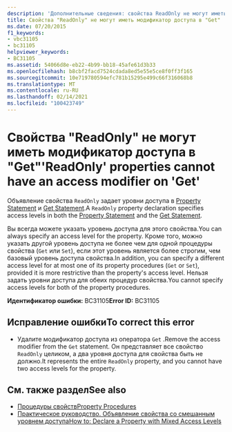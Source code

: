 ```yaml
---
description: 'Дополнительные сведения: свойства ReadOnly не могут иметь модификатор доступа для Get'
title: Свойства "ReadOnly" не могут иметь модификатор доступа в "Get"
ms.date: 07/20/2015
f1_keywords:
- vbc31105
- bc31105
helpviewer_keywords:
- BC31105
ms.assetid: 54066d8e-eb22-4b99-bb18-45afe61d3b33
ms.openlocfilehash: b8cbf2facd7524cdada8ed5e55e5ce8f0ff3f165
ms.sourcegitcommit: 10e719780594efc781b15295e499c66f316068b8
ms.translationtype: MT
ms.contentlocale: ru-RU
ms.lasthandoff: 02/14/2021
ms.locfileid: "100423749"
---
```

# <a name="readonly-properties-cannot-have-an-access-modifier-on-get"></a><span data-ttu-id="74193-103">Свойства "ReadOnly" не могут иметь модификатор доступа в "Get"</span><span class="sxs-lookup"><span data-stu-id="74193-103">'ReadOnly' properties cannot have an access modifier on 'Get'</span></span>

<span data-ttu-id="74193-104">Объявление свойства `ReadOnly` задает уровни доступа в [Property Statement](../language-reference/statements/property-statement.md) и [Get Statement](../language-reference/statements/get-statement.md).</span><span class="sxs-lookup"><span data-stu-id="74193-104">A `ReadOnly` property declaration specifies access levels in both the [Property Statement](../language-reference/statements/property-statement.md) and the [Get Statement](../language-reference/statements/get-statement.md).</span></span>  
  
 <span data-ttu-id="74193-105">Вы всегда можете указать уровень доступа для этого свойства.</span><span class="sxs-lookup"><span data-stu-id="74193-105">You can always specify an access level for the property.</span></span> <span data-ttu-id="74193-106">Кроме того, можно указать другой уровень доступа не более чем для одной процедуры свойства (`Get` или `Set`), если этот уровень является более строгим, чем базовый уровень доступа свойства.</span><span class="sxs-lookup"><span data-stu-id="74193-106">In addition, you can specify a different access level for at most one of its property procedures (`Get` or `Set`), provided it is more restrictive than the property's access level.</span></span> <span data-ttu-id="74193-107">Нельзя задать уровни доступа для обеих процедур свойства.</span><span class="sxs-lookup"><span data-stu-id="74193-107">You cannot specify access levels for both of the property procedures.</span></span>  
  
 <span data-ttu-id="74193-108">**Идентификатор ошибки:** BC31105</span><span class="sxs-lookup"><span data-stu-id="74193-108">**Error ID:** BC31105</span></span>  
  
## <a name="to-correct-this-error"></a><span data-ttu-id="74193-109">Исправление ошибки</span><span class="sxs-lookup"><span data-stu-id="74193-109">To correct this error</span></span>  
  
- <span data-ttu-id="74193-110">Удалите модификатор доступа из оператора `Get` .</span><span class="sxs-lookup"><span data-stu-id="74193-110">Remove the access modifier from the `Get` statement.</span></span> <span data-ttu-id="74193-111">Он представляет все свойство `ReadOnly` целиком, а два уровня доступа для свойства быть не должно.</span><span class="sxs-lookup"><span data-stu-id="74193-111">It represents the entire `ReadOnly` property, and you cannot have two access levels for the property.</span></span>  
  
## <a name="see-also"></a><span data-ttu-id="74193-112">См. также раздел</span><span class="sxs-lookup"><span data-stu-id="74193-112">See also</span></span>

- [<span data-ttu-id="74193-113">Процедуры свойств</span><span class="sxs-lookup"><span data-stu-id="74193-113">Property Procedures</span></span>](../programming-guide/language-features/procedures/property-procedures.md)
- [<span data-ttu-id="74193-114">Практическое руководство. Объявление свойства со смешанным уровнем доступа</span><span class="sxs-lookup"><span data-stu-id="74193-114">How to: Declare a Property with Mixed Access Levels</span></span>](../programming-guide/language-features/procedures/how-to-declare-a-property-with-mixed-access-levels.md)
